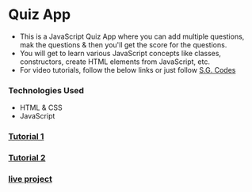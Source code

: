 # Quiz App
- This is a JavaScript Quiz App where you can add multiple questions, mak the questions & then you'll get the score for the questions.
- You will get to learn various JavaScript concepts like classes, constructors, create HTML elements from JavaScript, etc.
- For video tutorials, follow the below links or just follow [S.G. Codes](https://www.youtube.com/c/SGCodes)

### Technologies Used
- HTML & CSS
- JavaScript

### [Tutorial 1](https://youtu.be/DO2Y_SbUdwk)

### [Tutorial 2](https://youtu.be/ayzTY180-tU)

### [live project](https://sg-codes.github.io/Quiz-App/)